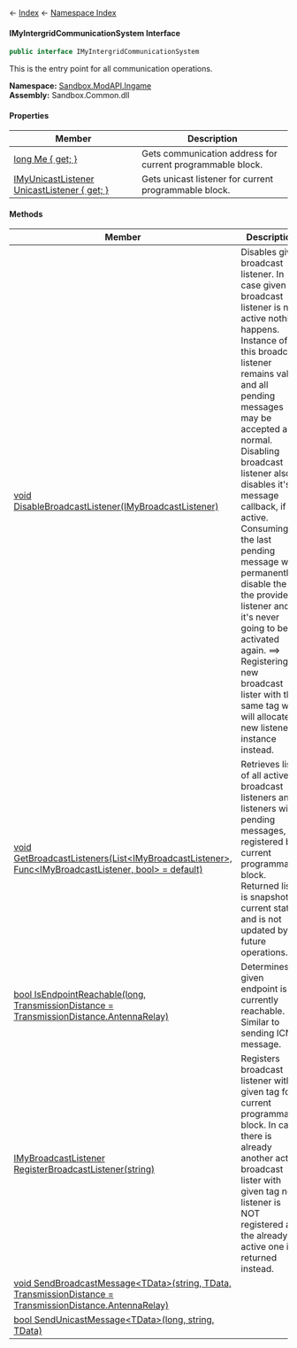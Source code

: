 ← [Index](Api-Index) ← [Namespace Index](Namespace-Index)

#### IMyIntergridCommunicationSystem Interface

```csharp
public interface IMyIntergridCommunicationSystem
```

This is the entry point for all communication operations.

**Namespace:** [Sandbox.ModAPI.Ingame](Sandbox.ModAPI.Ingame)  
**Assembly:** Sandbox.Common.dll

#### Properties

|Member|Description|
|---|---|
|[long Me { get; }](Sandbox.ModAPI.Ingame.IMyIntergridCommunicationSystem.Me)|Gets communication address for current programmable block.|
|[IMyUnicastListener UnicastListener { get; }](Sandbox.ModAPI.Ingame.IMyIntergridCommunicationSystem.UnicastListener)|Gets unicast listener for current programmable block.|

#### Methods

|Member|Description|
|---|---|
|[void DisableBroadcastListener(IMyBroadcastListener)](Sandbox.ModAPI.Ingame.IMyIntergridCommunicationSystem.DisableBroadcastListener)|Disables given broadcast listener. In case given broadcast listener is not active nothing happens. Instance of this broadcast listener remains valid and all pending messages may be accepted as normal. Disabling broadcast listener also disables it's message callback, if active. Consuming the last pending message will permanently disable the the provided listener and it's never going to be activated again. ==> Registering new broadcast lister with the same tag will will allocate new listener instance instead.|
|[void GetBroadcastListeners(List\<IMyBroadcastListener>, Func\<IMyBroadcastListener, bool> = default)](Sandbox.ModAPI.Ingame.IMyIntergridCommunicationSystem.GetBroadcastListeners)|Retrieves list of all active broadcast listeners and listeners with pending messages, registered by current programmable block. Returned list is snapshot of current state and is not updated by future operations.|
|[bool IsEndpointReachable(long, TransmissionDistance = TransmissionDistance.AntennaRelay)](Sandbox.ModAPI.Ingame.IMyIntergridCommunicationSystem.IsEndpointReachable)|Determines if given endpoint is currently reachable. Similar to sending ICMP message.|
|[IMyBroadcastListener RegisterBroadcastListener(string)](Sandbox.ModAPI.Ingame.IMyIntergridCommunicationSystem.RegisterBroadcastListener)|Registers broadcast listener with given tag for current programmable block. In case there is already another active broadcast lister with given tag new listener is NOT registered and the already active one is returned instead.|
|[void SendBroadcastMessage\<TData>(string, TData, TransmissionDistance = TransmissionDistance.AntennaRelay)](Sandbox.ModAPI.Ingame.IMyIntergridCommunicationSystem.SendBroadcastMessage)||
|[bool SendUnicastMessage\<TData>(long, string, TData)](Sandbox.ModAPI.Ingame.IMyIntergridCommunicationSystem.SendUnicastMessage)||

